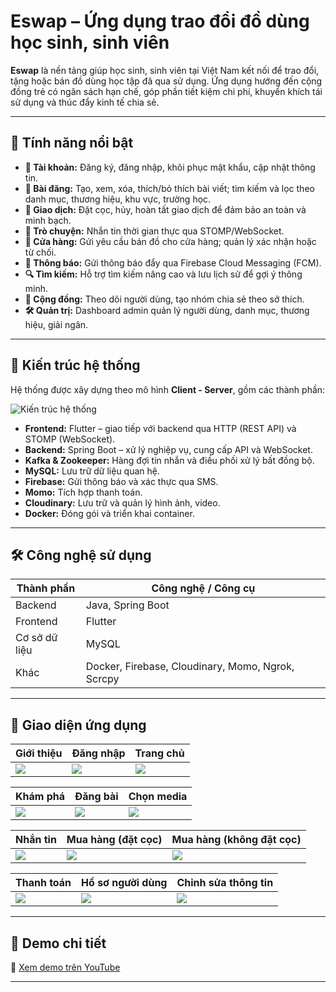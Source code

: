 # Eswap – Ứng dụng trao đổi đồ dùng học sinh, sinh viên

**Eswap** là nền tảng giúp học sinh, sinh viên tại Việt Nam kết nối để trao đổi, tặng hoặc bán đồ dùng học tập đã qua sử dụng. Ứng dụng hướng đến cộng đồng trẻ có ngân sách hạn chế, góp phần tiết kiệm chi phí, khuyến khích tái sử dụng và thúc đẩy kinh tế chia sẻ.

---

## 📌 Tính năng nổi bật

- **🔐 Tài khoản:** Đăng ký, đăng nhập, khôi phục mật khẩu, cập nhật thông tin.
- **📝 Bài đăng:** Tạo, xem, xóa, thích/bỏ thích bài viết; tìm kiếm và lọc theo danh mục, thương hiệu, khu vực, trường học.
- **💼 Giao dịch:** Đặt cọc, hủy, hoàn tất giao dịch để đảm bảo an toàn và minh bạch.
- **💬 Trò chuyện:** Nhắn tin thời gian thực qua STOMP/WebSocket.
- **🏪 Cửa hàng:** Gửi yêu cầu bán đồ cho cửa hàng; quản lý xác nhận hoặc từ chối.
- **🔔 Thông báo:** Gửi thông báo đẩy qua Firebase Cloud Messaging (FCM).
- **🔍 Tìm kiếm:** Hỗ trợ tìm kiếm nâng cao và lưu lịch sử để gợi ý thông minh.
- **👥 Cộng đồng:** Theo dõi người dùng, tạo nhóm chia sẻ theo sở thích.
- **🛠️ Quản trị:** Dashboard admin quản lý người dùng, danh mục, thương hiệu, giải ngân.

---

## 🧱 Kiến trúc hệ thống

Hệ thống được xây dựng theo mô hình **Client - Server**, gồm các thành phần:

![Kiến trúc hệ thống](https://res.cloudinary.com/dskq8cjqn/image/upload/v1752613544/system_architecture_yo0jbb.png)

- **Frontend:** Flutter – giao tiếp với backend qua HTTP (REST API) và STOMP (WebSocket).
- **Backend:** Spring Boot – xử lý nghiệp vụ, cung cấp API và WebSocket.
- **Kafka & Zookeeper:** Hàng đợi tin nhắn và điều phối xử lý bất đồng bộ.
- **MySQL:** Lưu trữ dữ liệu quan hệ.
- **Firebase:** Gửi thông báo và xác thực qua SMS.
- **Momo:** Tích hợp thanh toán.
- **Cloudinary:** Lưu trữ và quản lý hình ảnh, video.
- **Docker:** Đóng gói và triển khai container.

---

## 🛠️ Công nghệ sử dụng

| Thành phần         | Công nghệ / Công cụ                                     |
|--------------------|---------------------------------------------------------|
| Backend            | Java, Spring Boot                                       |
| Frontend           | Flutter                                                 |
| Cơ sở dữ liệu      | MySQL                                                   |
| Khác               | Docker, Firebase, Cloudinary, Momo, Ngrok, Scrcpy       |

---

## 📱 Giao diện ứng dụng

| Giới thiệu | Đăng nhập | Trang chủ |
|---------------------|-----------|-----------|
| ![](https://res.cloudinary.com/dskq8cjqn/image/upload/v1752613544/0_zbrvtx.png) | ![](https://res.cloudinary.com/dskq8cjqn/image/upload/v1752613543/1_agy36f.png) | ![](https://res.cloudinary.com/dskq8cjqn/image/upload/v1752613545/2_t5n3b3.png) |

| Khám phá | Đăng bài | Chọn media |
|----------|------------|----------|
| ![](https://res.cloudinary.com/dskq8cjqn/image/upload/v1752613544/3_ksi6j5.png) | ![](https://res.cloudinary.com/dskq8cjqn/image/upload/v1752613544/4_odeiao.png) | ![](https://res.cloudinary.com/dskq8cjqn/image/upload/v1752613545/5_t1yg48.png) |

| Nhắn tin | Mua hàng (đặt cọc) | Mua hàng (không đặt cọc) |
|----------|--------------------|---------------------------|
| ![](https://res.cloudinary.com/dskq8cjqn/image/upload/v1752613545/6_tz1f3n.png) | ![](https://res.cloudinary.com/dskq8cjqn/image/upload/v1752613545/7_bdmr2j.png) | ![](https://res.cloudinary.com/dskq8cjqn/image/upload/v1752613546/9_f4j5bp.png) |

| Thanh toán | Hồ sơ người dùng | Chỉnh sửa thông tin |
|------------|------------------|----------------------|
| ![](https://res.cloudinary.com/dskq8cjqn/image/upload/v1752613545/8_udtxtu.png) | ![](https://res.cloudinary.com/dskq8cjqn/image/upload/v1752613546/10_nazn8v.png) | ![](https://res.cloudinary.com/dskq8cjqn/image/upload/v1752613546/12_ktesur.png) |

---

## 🎥 Demo chi tiết

🔗 [Xem demo trên YouTube](https://www.youtube.com/watch?v=i6rknCfkpR4)

---
